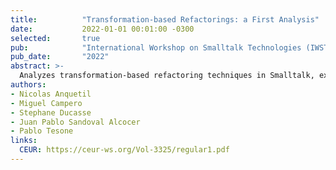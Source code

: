 ```yaml
---
title:          "Transformation-based Refactorings: a First Analysis"
date:           2022-01-01 00:01:00 -0300
selected:       true
pub:            "International Workshop on Smalltalk Technologies (IWST 2022)"
pub_date:       "2022"
abstract: >-
  Analyzes transformation-based refactoring techniques in Smalltalk, exploring feasibility and potential benefits.
authors:
- Nicolas Anquetil
- Miguel Campero
- Stephane Ducasse
- Juan Pablo Sandoval Alcocer
- Pablo Tesone
links:
  CEUR: https://ceur-ws.org/Vol-3325/regular1.pdf
---
```

